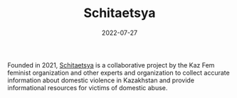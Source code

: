 ﻿---
title: "Schitaetsya"
linkTitle: "Schitaetsya"
date: 2022-07-27
countries: ["Kazakhstan"]
category: ["Local NGO"]
tags: ["gender NGO", "gender based violence", "health", "politics"]
date_start: [2021]
date_end: []
data_type: ["quantitative", "statistics", "qualitative", "narratives", "testimonies"] 
language: ["Russian"]
description: 
  Schitaetsya is a collaborative project by the Kaz Fem feminist organization and other experts and organization to collect accurate information about domestic violence in Kazakhstan and provide informational resources for victims of domestic abuse.
---

Founded in 2021, [Schitaetsya](https://schitaetsya.kz/) is a collaborative project by the Kaz Fem feminist organization and other experts and organization to collect accurate information about domestic violence in Kazakhstan and provide informational resources for victims of domestic abuse. 
